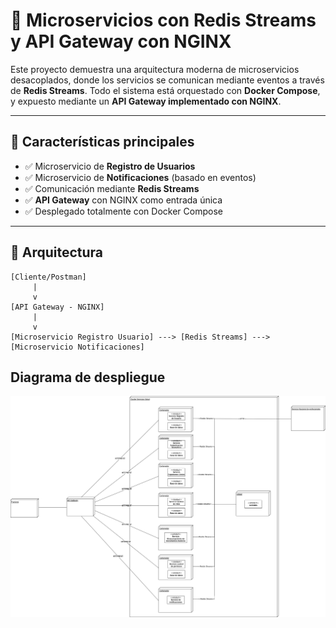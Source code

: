 
# 🧩 Microservicios con Redis Streams y API Gateway con NGINX

Este proyecto demuestra una arquitectura moderna de microservicios desacoplados, donde los servicios se comunican mediante eventos a través de **Redis Streams**. Todo el sistema está orquestado con **Docker Compose**, y expuesto mediante un **API Gateway implementado con NGINX**.

---

## 🚀 Características principales

- ✅ Microservicio de **Registro de Usuarios**
- ✅ Microservicio de **Notificaciones** (basado en eventos)
- ✅ Comunicación mediante **Redis Streams**
- ✅ **API Gateway** con NGINX como entrada única
- ✅ Desplegado totalmente con Docker Compose

---

## 🧱 Arquitectura

```plaintext
[Cliente/Postman] 
     |
     v
[API Gateway - NGINX]
     |
     v
[Microservicio Registro Usuario] ---> [Redis Streams] ---> [Microservicio Notificaciones]

```

## Diagrama de despliegue

![Diagrama de despliegue](./diagramas/despliegue.png)
